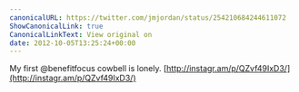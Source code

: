 ```yaml
---
canonicalURL: https://twitter.com/jmjordan/status/254210684244611072
ShowCanonicalLink: true
CanonicalLinkText: View original on
date: 2012-10-05T13:25:24+00:00
---
```

My first @benefitfocus cowbell is lonely. [http://instagr.am/p/QZvf49IxD3/](http://instagr.am/p/QZvf49IxD3/)